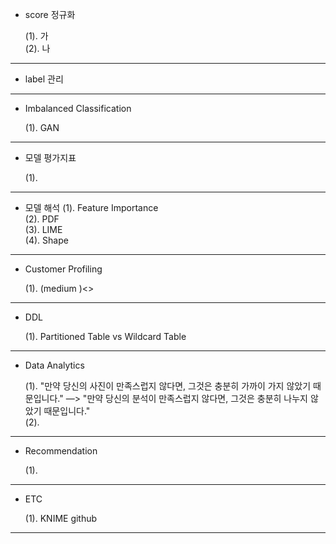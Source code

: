 - score 정규화

  (1). 가 <br>
  (2). 나 <br>
  
------------------------------------------------------
- label 관리

------------------------------------------------------

- Imbalanced Classification

  (1). GAN
  
------------------------------------------------------
- 모델 평가지표

  (1).
  
------------------------------------------------------

- 모델 해석
  (1). Feature Importance <br>
  (2). PDF <br>
  (3). LIME <br>
  (4). Shape <br>
  
------------------------------------------------------  

- Customer Profiling 

  (1). (medium )<>

------------------------------------------------------

- DDL

  (1). Partitioned Table vs Wildcard Table 
  
------------------------------------------------------
- Data Analytics

  (1). "만약 당신의 사진이 만족스럽지 않다면, 그것은 충분히 가까이 가지 않았기 때문입니다." —> "만약 당신의 분석이 만족스럽지 않다면, 그것은 충분히 나누지 않았기 때문입니다." <br>
  (2). 
  
------------------------------------------------------
- Recommendation

  (1). 

  
------------------------------------------------------  
- ETC

  (1). KNIME github
  
------------------------------------------------------
  

